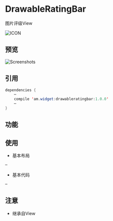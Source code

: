 # DrawableRatingBar
 图片评级View

![ICON](https://github.com/AlexMofer/ProjectX/blob/master/drawableratingbar/icon.png)
## 预览
![Screenshots](https://github.com/AlexMofer/ProjectX/blob/master/drawableratingbar/screenshots.gif)

## 引用
```java
dependencies {
    ⋯
    compile 'am.widget:drawableratingbar:1.0.0'
    ⋯
}
```

## 功能


## 使用
- 基本布局
```xml
⋯
```
- 基本代码
```java
⋯
```

## 注意
- 继承自View